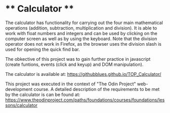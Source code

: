 # ** Calculator ** #

The calculator has functionality for carrying out the four main mathematical operations (addition, subtraction, multiplication and division). It is able to work with float numbers and integers and can be used by clicking on the computer screen as well as by using the keyboard. Note that the division operator does not work in Firefox, as the browser uses the division slash is used for opening the quick find bar.

The obkective of this project was to gain further practice in javascript (create funtions, events (click and keyup) and DOM manipulation).

The calculator is available at: https://githubblues.github.io/TOP_Calculator/

This project was executed in the context of "The Odin Project" web-development course. A detailed description of the requirements to be met by the calculator is can be found at: https://www.theodinproject.com/paths/foundations/courses/foundations/lessons/calculator
